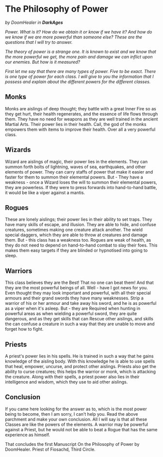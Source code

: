 # The Philosophy of Power

_by DoomHealer in **DarkAges**_

_Power. What is it? How do we obtain it or know if we have it? And how do we
know if we are more powerful than someone else? These are the questions that I
will try to answer._

_The theory of power is a strange one. It is known to exist and we know that
the more powerful we get, the more pain and damage we can inflict upon our
enemies. But how is it measured?_

_First let me say that there are many types of power. Five to be exact. There
is one type of power for each class. I will give to you the information that I
possess and explain about the different powers for the different classes._

## Monks

Monks are aislings of deep thought; they battle with a great Inner Fire so as
they get hurt, their health regenerates, and the essence of life flows through
them. They have no need for weapons as they are well trained in the ancient
Martial Arts. Their power lies in their health. Cail, the god of the monks
empowers them with items to improve their health. Over all a very powerful
class.

## Wizards

Wizard are aislings of magic, their power lies in the elements. They can summon
forth bolts of lightning, waves of sea, earthquakes, and other elements of
power. They can carry staffs of power that make it easier and faster for them
to summon their elemental powers. But - They have a weakness - once a Wizard
loses the will to summon their elemental powers, they are powerless. If they
were to press forwards into hand-to-hand battle, it would be like a viper
against a mantis.

## Rogues

These are lonely aislings; their power lies in their ability to set traps. They
have many skills of escape, and illusion. They are able to hide, and confuse
creatures, sometimes making one creature attack another. The wield special
daggers, which they are able to throw at creatures and damage them. But - this
class has a weakness too. Rogues are weak of health, as they do not need to
depend on hand-to-hand combat to slay their foes. This makes them easy targets
if they are blinded or hypnotised into going to sleep.

## Warriors

This class believes they are the Best! That no one can beat them! And that they
are the most powerful beings of all. Well - have I got news for you. Even
thought they may look important and powerful, with all their special armours
and their grand swords they have many weaknesses. Strip a warrior of his or her
armour and take away his sword, and he is as powerful as a viper when it's
asleep. But - they are Required when hunting in powerful areas as when wielding
a powerful sword, they are quite dangerous, and as they get skills that can
Rescue other aislings, and skills the can confuse a creature in such a way that
they are unable to move and forget how to fight.

## Priests

A priest's power lies in his spells. He is trained in such a way that he gains
knowledge of the aisling body. With this knowledge he is able to use spells
that heal, empower, uncurse, and protect other aislings. Priests also get the
ability to curse creatures; this helps the warrior or monk, which is attacking
the creature. Along with their spells, a priest power also lies in their
intelligence and wisdom, which they use to aid other aislings.

## Conclusion

If you came here looking for the answer as to, which is the most power being to
become, then I am sorry, I can't help you. Read the above parchment and make
your own conclusion. All I will say is that all these Classes are like the
powers of the elements. A warrior may be powerful against a Priest, but he
would not be able to beat a Rogue that has the same experience as himself.

That concludes the first Manuscript On the Philosophy of Power by DoomHealer.
Priest of Fiosachd, Third Circle.
